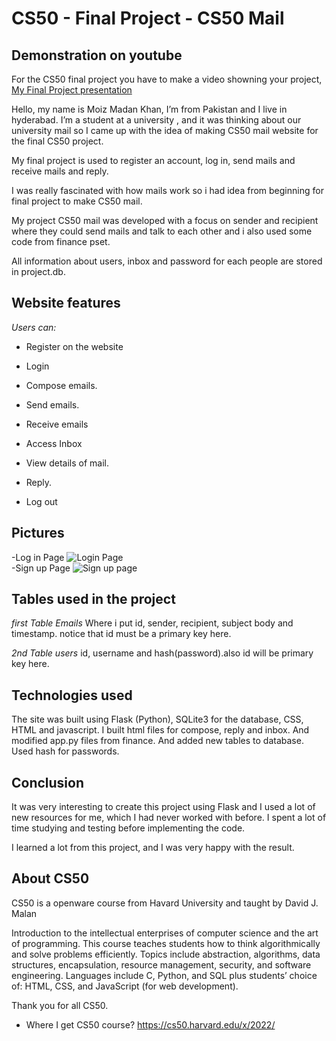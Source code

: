 
# CS50 - Final Project - CS50 Mail

## Demonstration on youtube
For the CS50 final project you have to make a video showning your project,
[My Final Project presentation](https://www.youtube.com/watch?v=BcKGG5hzaf4)

Hello, my name is Moiz Madan Khan, I’m from Pakistan and I live in hyderabad. I’m a student at a university , and it was thinking about our university mail so I came up with the idea of making CS50 mail website for the final CS50 project.

My final project is used to register an account, log in, send mails and receive mails and reply.

I was really fascinated with how mails work so i had idea from beginning for final project to make CS50 mail.

My project CS50 mail was developed with a focus on sender and recipient where they could send mails and talk to each other and i also used some code from finance pset.

All information about users, inbox and password for each people are stored in project.db.



## Website features

*Users can:*

- Register on the website

- Login

- Compose emails.

- Send emails.

- Receive emails

- Access Inbox

- View details of mail.

- Reply.

- Log out

## Pictures
-Log in Page
![Login Page](https://user-images.githubusercontent.com/96349538/208433479-a2330a35-dc88-455a-be0f-d3523f694c5b.png)
<br/>
-Sign up Page
![Sign up page](https://user-images.githubusercontent.com/96349538/208433985-d0c624fc-875c-48eb-a320-ae39514e2623.png)



## Tables used in the project

*first Table Emails*
Where i put id, sender, recipient, subject body and timestamp. notice that id must be a primary key here.

*2nd Table users*
id, username and hash(password).also id will be primary key here.

## Technologies used

The site was built using Flask (Python), SQLite3 for the database, CSS, HTML and javascript. I built html files for compose, reply and inbox. And modified app.py files from finance. And  added new tables to database. Used hash for passwords.


## Conclusion

It was very interesting to create this project using Flask and I used a lot of new resources for me, which I had never worked with before. I spent a lot of time studying and testing before implementing the code.

I learned a lot from this project, and I was very happy with the result.

## About CS50
CS50 is a openware course from Havard University and taught by David J. Malan

Introduction to the intellectual enterprises of computer science and the art of programming. This course teaches students how to think algorithmically and solve problems efficiently. Topics include abstraction, algorithms, data structures, encapsulation, resource management, security, and software engineering. Languages include C, Python, and SQL plus students’ choice of: HTML, CSS, and JavaScript (for web development).

Thank you for all CS50.

- Where I get CS50 course?
https://cs50.harvard.edu/x/2022/
